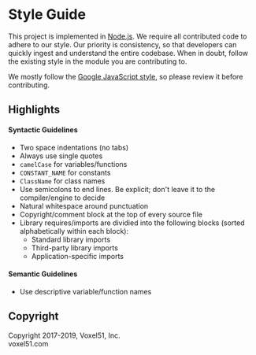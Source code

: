 # Style Guide

This project is implemented in [Node.js](https://nodejs.org/en/). We require
all contributed code to adhere to our style. Our priority is consistency, so
that developers can quickly ingest and understand the entire codebase. When in
doubt, follow the existing style in the module you are contributing to.

We mostly follow the [Google JavaScript style](
https://google.github.io/styleguide/jsguide.html), so please review it before
contributing.


## Highlights

#### Syntactic Guidelines

- Two space indentations (no tabs)
- Always use single quotes
- `camelCase` for variables/functions
- `CONSTANT_NAME` for constants
- `ClassName` for class names
- Use semicolons to end lines. Be explicit; don't leave it to the
  compiler/engine to decide
- Natural whitespace around punctuation
- Copyright/comment block at the top of every source file
- Library requires/imports are dividied into the following blocks (sorted
  alphabetically within each block):
    - Standard library imports
    - Third-party library imports
    - Application-specific imports

#### Semantic Guidelines

- Use descriptive variable/function names


## Copyright

Copyright 2017-2019, Voxel51, Inc.<br>
voxel51.com
